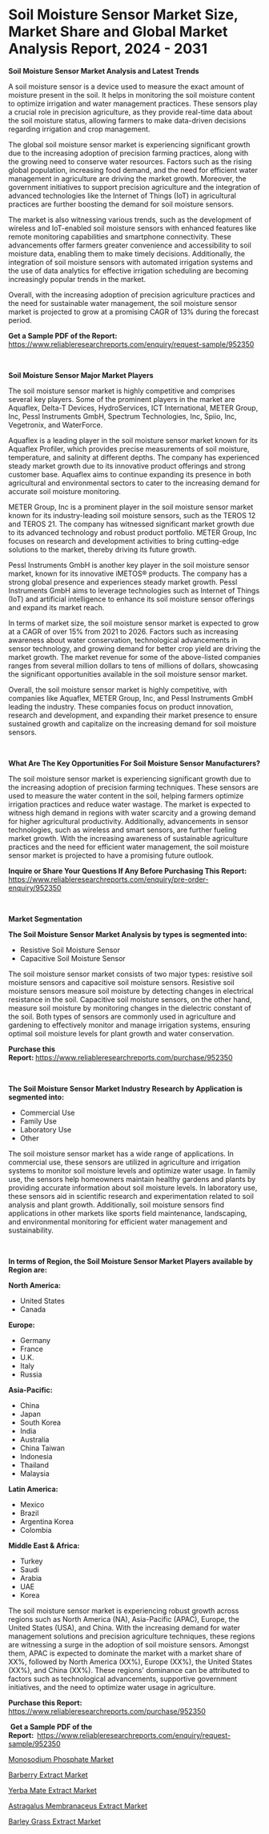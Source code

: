 <p><h1>Soil Moisture Sensor Market Size, Market Share and Global Market Analysis Report, 2024 - 2031</h1></p><p><strong>Soil Moisture Sensor Market Analysis and Latest Trends</strong></p>
<p><p>A soil moisture sensor is a device used to measure the exact amount of moisture present in the soil. It helps in monitoring the soil moisture content to optimize irrigation and water management practices. These sensors play a crucial role in precision agriculture, as they provide real-time data about the soil moisture status, allowing farmers to make data-driven decisions regarding irrigation and crop management.</p><p>The global soil moisture sensor market is experiencing significant growth due to the increasing adoption of precision farming practices, along with the growing need to conserve water resources. Factors such as the rising global population, increasing food demand, and the need for efficient water management in agriculture are driving the market growth. Moreover, the government initiatives to support precision agriculture and the integration of advanced technologies like the Internet of Things (IoT) in agricultural practices are further boosting the demand for soil moisture sensors.</p><p>The market is also witnessing various trends, such as the development of wireless and IoT-enabled soil moisture sensors with enhanced features like remote monitoring capabilities and smartphone connectivity. These advancements offer farmers greater convenience and accessibility to soil moisture data, enabling them to make timely decisions. Additionally, the integration of soil moisture sensors with automated irrigation systems and the use of data analytics for effective irrigation scheduling are becoming increasingly popular trends in the market.</p><p>Overall, with the increasing adoption of precision agriculture practices and the need for sustainable water management, the soil moisture sensor market is projected to grow at a promising CAGR of 13% during the forecast period.</p></p>
<p><strong>Get a Sample PDF of the Report:&nbsp;</strong> <a href="https://www.reliableresearchreports.com/enquiry/request-sample/952350">https://www.reliableresearchreports.com/enquiry/request-sample/952350</a></p>
<p>&nbsp;</p>
<p><strong>Soil Moisture Sensor Major Market Players</strong></p>
<p><p>The soil moisture sensor market is highly competitive and comprises several key players. Some of the prominent players in the market are Aquaflex, Delta-T Devices, HydroServices, ICT International, METER Group, Inc, Pessl Instruments GmbH, Spectrum Technologies, Inc, Spiio, Inc, Vegetronix, and WaterForce.</p><p>Aquaflex is a leading player in the soil moisture sensor market known for its Aquaflex Profiler, which provides precise measurements of soil moisture, temperature, and salinity at different depths. The company has experienced steady market growth due to its innovative product offerings and strong customer base. Aquaflex aims to continue expanding its presence in both agricultural and environmental sectors to cater to the increasing demand for accurate soil moisture monitoring.</p><p>METER Group, Inc is a prominent player in the soil moisture sensor market known for its industry-leading soil moisture sensors, such as the TEROS 12 and TEROS 21. The company has witnessed significant market growth due to its advanced technology and robust product portfolio. METER Group, Inc focuses on research and development activities to bring cutting-edge solutions to the market, thereby driving its future growth.</p><p>Pessl Instruments GmbH is another key player in the soil moisture sensor market, known for its innovative iMETOS® products. The company has a strong global presence and experiences steady market growth. Pessl Instruments GmbH aims to leverage technologies such as Internet of Things (IoT) and artificial intelligence to enhance its soil moisture sensor offerings and expand its market reach.</p><p>In terms of market size, the soil moisture sensor market is expected to grow at a CAGR of over 15% from 2021 to 2026. Factors such as increasing awareness about water conservation, technological advancements in sensor technology, and growing demand for better crop yield are driving the market growth. The market revenue for some of the above-listed companies ranges from several million dollars to tens of millions of dollars, showcasing the significant opportunities available in the soil moisture sensor market.</p><p>Overall, the soil moisture sensor market is highly competitive, with companies like Aquaflex, METER Group, Inc, and Pessl Instruments GmbH leading the industry. These companies focus on product innovation, research and development, and expanding their market presence to ensure sustained growth and capitalize on the increasing demand for soil moisture sensors.</p></p>
<p>&nbsp;</p>
<p><strong>What Are The Key Opportunities For Soil Moisture Sensor Manufacturers?</strong></p>
<p><p>The soil moisture sensor market is experiencing significant growth due to the increasing adoption of precision farming techniques. These sensors are used to measure the water content in the soil, helping farmers optimize irrigation practices and reduce water wastage. The market is expected to witness high demand in regions with water scarcity and a growing demand for higher agricultural productivity. Additionally, advancements in sensor technologies, such as wireless and smart sensors, are further fueling market growth. With the increasing awareness of sustainable agriculture practices and the need for efficient water management, the soil moisture sensor market is projected to have a promising future outlook.</p></p>
<p><strong>Inquire or Share Your Questions If Any Before Purchasing This Report:</strong> <a href="https://www.reliableresearchreports.com/enquiry/pre-order-enquiry/952350">https://www.reliableresearchreports.com/enquiry/pre-order-enquiry/952350</a></p>
<p>&nbsp;</p>
<p><strong>Market Segmentation</strong></p>
<p><strong>The Soil Moisture Sensor Market Analysis by types is segmented into:</strong></p>
<p><ul><li>Resistive Soil Moisture Sensor</li><li>Capacitive Soil Moisture Sensor</li></ul></p>
<p><p>The soil moisture sensor market consists of two major types: resistive soil moisture sensors and capacitive soil moisture sensors. Resistive soil moisture sensors measure soil moisture by detecting changes in electrical resistance in the soil. Capacitive soil moisture sensors, on the other hand, measure soil moisture by monitoring changes in the dielectric constant of the soil. Both types of sensors are commonly used in agriculture and gardening to effectively monitor and manage irrigation systems, ensuring optimal soil moisture levels for plant growth and water conservation.</p></p>
<p><strong>Purchase this Report:&nbsp;</strong><a href="https://www.reliableresearchreports.com/purchase/952350">https://www.reliableresearchreports.com/purchase/952350</a></p>
<p>&nbsp;</p>
<p><strong>The Soil Moisture Sensor Market Industry Research by Application is segmented into:</strong></p>
<p><ul><li>Commercial Use</li><li>Family Use</li><li>Laboratory Use</li><li>Other</li></ul></p>
<p><p>The soil moisture sensor market has a wide range of applications. In commercial use, these sensors are utilized in agriculture and irrigation systems to monitor soil moisture levels and optimize water usage. In family use, the sensors help homeowners maintain healthy gardens and plants by providing accurate information about soil moisture levels. In laboratory use, these sensors aid in scientific research and experimentation related to soil analysis and plant growth. Additionally, soil moisture sensors find applications in other markets like sports field maintenance, landscaping, and environmental monitoring for efficient water management and sustainability.</p></p>
<p>&nbsp;</p>
<p><strong>In terms of Region, the Soil Moisture Sensor Market Players available by Region are:</strong></p>
<p>
    <p> <strong> North America: </strong>
        <ul>
            <li>United States</li>
            <li>Canada</li>
        </ul>
        </p> 
    <p> <strong> Europe: </strong>
        <ul>
            <li>Germany</li>
            <li>France</li>
            <li>U.K.</li>
            <li>Italy</li>
            <li>Russia</li>
        </ul>
        </p> 
    <p> <strong> Asia-Pacific: </strong>
        <ul>
            <li>China</li>
            <li>Japan</li>
            <li>South Korea</li>
            <li>India</li>
            <li>Australia</li>
            <li>China Taiwan</li>
            <li>Indonesia</li>
            <li>Thailand</li>
            <li>Malaysia</li>
        </ul>
        </p> 
    <p> <strong> Latin America: </strong>
        <ul>
            <li>Mexico</li>
            <li>Brazil</li>
            <li>Argentina Korea</li>
            <li>Colombia</li>
        </ul>
        </p> 
    <p> <strong> Middle East & Africa: </strong>
        <ul>
            <li>Turkey</li>
            <li>Saudi</li>
            <li>Arabia</li>
            <li>UAE</li>
            <li>Korea</li>
        </ul>
    </p>
    </p>
<p><p>The soil moisture sensor market is experiencing robust growth across regions such as North America (NA), Asia-Pacific (APAC), Europe, the United States (USA), and China. With the increasing demand for water management solutions and precision agriculture techniques, these regions are witnessing a surge in the adoption of soil moisture sensors. Amongst them, APAC is expected to dominate the market with a market share of XX%, followed by North America (XX%), Europe (XX%), the United States (XX%), and China (XX%). These regions' dominance can be attributed to factors such as technological advancements, supportive government initiatives, and the need to optimize water usage in agriculture.</p></p>
<p><strong>Purchase this Report: </strong><a href="https://www.reliableresearchreports.com/purchase/952350">https://www.reliableresearchreports.com/purchase/952350</a></p>
<p>&nbsp;<strong>Get a Sample PDF of the Report:&nbsp;&nbsp;</strong><a href="https://www.reliableresearchreports.com/enquiry/request-sample/952350">https://www.reliableresearchreports.com/enquiry/request-sample/952350</a></p>
<p><strong></strong></p>
<p><p><a href="https://medium.com/@haileeward2023/monosodium-phosphate-market-report-reveals-the-latest-trends-and-growth-opportunities-of-this-b75626f74b75">Monosodium Phosphate Market</a></p><p><a href="https://medium.com/@haileeward2023/barberry-extract-market-exploring-market-share-market-trends-and-future-growth-d3daae796cec">Barberry Extract Market</a></p><p><a href="https://medium.com/@haileeward2023/yerba-mate-extract-market-insights-into-market-cagr-market-trends-and-growth-strategies-7e6f45ce1018">Yerba Mate Extract Market</a></p><p><a href="https://medium.com/@haileeward2023/astragalus-membranaceus-extract-market-analysis-and-sze-forecasted-for-period-from-2024-to-2031-531ea24b4750">Astragalus Membranaceus Extract Market</a></p><p><a href="https://medium.com/@haileeward2023/barley-grass-extract-market-report-reveals-the-latest-trends-and-growth-opportunities-of-this-b2b4363ff2d9">Barley Grass Extract Market</a></p></p>